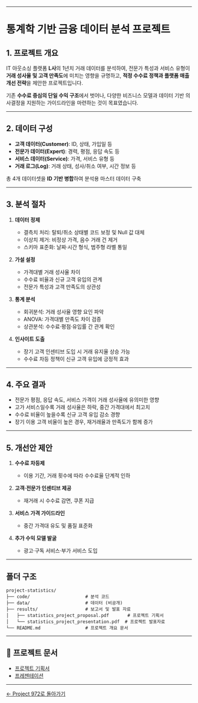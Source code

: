 
---

# 통계학 기반 금융 데이터 분석 프로젝트

## 1. 프로젝트 개요

IT 아웃소싱 플랫폼 **L사**의 1년치 거래 데이터를 분석하여,
전문가 특성과 서비스 유형이 **거래 성사율 및 고객 만족도**에 미치는 영향을 규명하고,
**적정 수수료 정책과 플랫폼 매출 개선 전략**을 제안한 프로젝트입니다.

기존 **수수료 중심의 단일 수익 구조**에서 벗어나,
다양한 비즈니스 모델과 데이터 기반 의사결정을 지원하는 가이드라인을 마련하는 것이 목표였습니다.

---

## 2. 데이터 구성

* **고객 데이터(Customer)**: ID, 상태, 가입일 등
* **전문가 데이터(Expert)**: 경력, 평점, 응답 속도 등
* **서비스 데이터(Service)**: 가격, 서비스 유형 등
* **거래 로그(Log)**: 거래 상태, 성사/취소 여부, 시간 정보 등

총 4개 데이터셋을 **ID 기반 병합**하여 분석용 마스터 데이터 구축

---

## 3. 분석 절차

1. **데이터 정제**

   * 결측치 처리: 탈퇴/취소 상태별 코드 보정 및 Null 값 대체
   * 이상치 제거: 비정상 가격, 음수 거래 건 제거
   * 스키마 표준화: 날짜·시간 형식, 범주형 라벨 통일
2. **가설 설정**

   * 가격대별 거래 성사율 차이
   * 수수료 비율과 신규 고객 유입의 관계
   * 전문가 특성과 고객 만족도의 상관성
3. **통계 분석**

   * 회귀분석: 거래 성사율 영향 요인 파악
   * ANOVA: 가격대별 만족도 차이 검증
   * 상관분석: 수수료·평점·유입률 간 관계 확인
4. **인사이트 도출**

   * 장기 고객 인센티브 도입 시 거래 유지율 상승 가능
   * 수수료 차등 정책이 신규 고객 유입에 긍정적 효과

---

## 4. 주요 결과

* 전문가 평점, 응답 속도, 서비스 가격이 거래 성사율에 유의미한 영향
* 고가 서비스일수록 거래 성사율은 하락, 중간 가격대에서 최고치
* 수수료 비율이 높을수록 신규 고객 유입 감소 경향
* 장기 이용 고객 비율이 높은 경우, 재거래율과 만족도가 함께 증가

---

## 5. 개선안 제안

1. **수수료 차등제**

   * 이용 기간, 거래 횟수에 따라 수수료율 단계적 인하
2. **고객·전문가 인센티브 제공**

   * 재거래 시 수수료 감면, 쿠폰 지급
3. **서비스 가격 가이드라인**

   * 중간 가격대 유도 및 품질 표준화
4. **추가 수익 모델 발굴**

   * 광고·구독 서비스·부가 서비스 도입

---

## 폴더 구조

```
project-statistics/
├── code/                     # 분석 코드
├── data/                     # 데이터 (비공개)
├── results/                  # 보고서 및 발표 자료
│   ├── statistics_project_proposal.pdf       # 프로젝트 기획서
│   └── statistics_project_presentation.pdf  # 프로젝트 발표자료
└── README.md                 # 프로젝트 개요 문서
```

---

## 📎 프로젝트 문서

* [프로젝트 기획서](results/statistics_project_proposal.pdf)
* [프레젠테이션](results/statistics_project_presentation.pdf)

---

[← Project 972로 돌아가기](https://github.com/wootae1020/project972)

